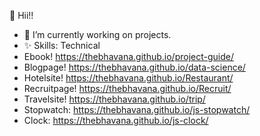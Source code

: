 
🍁 Hii!! 
- 🔭 I’m currently working on projects.
- ✨ Skills: Technical
- Ebook! https://thebhavana.github.io/project-guide/
- Blogpage! https://thebhavana.github.io/data-science/
- Hotelsite! https://thebhavana.github.io/Restaurant/
- Recruitpage! https://thebhavana.github.io/Recruit/
- Travelsite! https://thebhavana.github.io/trip/
- Stopwatch: https://thebhavana.github.io/js-stopwatch/
- Clock: https://thebhavana.github.io/js-clock/
